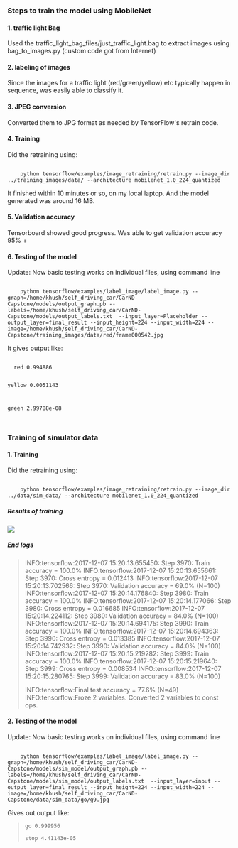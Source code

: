 ### Steps to train the model using MobileNet

#### 1. traffic light Bag
Used the traffic_light_bag_files/just_traffic_light.bag to extract images using bag_to_images.py (custom code got from Internet)

#### 2. labeling of images
Since the images for a traffic light (red/green/yellow) etc typically happen in sequence, was easily able to classify it. 

#### 3. JPEG conversion
Converted them to JPG format as needed by TensorFlow's retrain code. 

#### 4. Training
Did the retraining using: 

<code>
    python tensorflow/examples/image_retraining/retrain.py --image_dir ../training_images/data/ --architecture mobilenet_1.0_224_quantized
</code>

It finished within 10 minutes or so, on my local laptop. And the model generated was around 16 MB.

#### 5. Validation accuracy
Tensorboard showed good progress. 
  Was able to get validation accuracy 95% +

#### 6. Testing of the model
  Update: Now basic testing works on individual files, using command line

<code>
	python tensorflow/examples/label_image/label_image.py --graph=/home/khush/self_driving_car/CarND-Capstone/models/output_graph.pb --labels=/home/khush/self_driving_car/CarND-Capstone/models/output_labels.txt  --input_layer=Placeholder --output_layer=final_result --input_height=224 --input_width=224 --image=/home/khush/self_driving_car/CarND-Capstone/training_images/data/red/frame000542.jpg
</code>

  It gives output like: 

<code>
  red 0.994886

  yellow 0.0051143

  green 2.99788e-08
  
</code>

### Training of simulator data

#### 1. Training
Did the retraining using: 

<code>
    python tensorflow/examples/image_retraining/retrain.py --image_dir ../data/sim_data/ --architecture mobilenet_1.0_224_quantized
</code>

##### Results of training
<image src="tensorboard_sim_data.png"/>

##### End logs
<blockquote>

INFO:tensorflow:2017-12-07 15:20:13.655450: Step 3970: Train accuracy = 100.0%
INFO:tensorflow:2017-12-07 15:20:13.655661: Step 3970: Cross entropy = 0.012413
INFO:tensorflow:2017-12-07 15:20:13.702566: Step 3970: Validation accuracy = 69.0% (N=100)
INFO:tensorflow:2017-12-07 15:20:14.176840: Step 3980: Train accuracy = 100.0%
INFO:tensorflow:2017-12-07 15:20:14.177066: Step 3980: Cross entropy = 0.016685
INFO:tensorflow:2017-12-07 15:20:14.224112: Step 3980: Validation accuracy = 84.0% (N=100)
INFO:tensorflow:2017-12-07 15:20:14.694175: Step 3990: Train accuracy = 100.0%
INFO:tensorflow:2017-12-07 15:20:14.694363: Step 3990: Cross entropy = 0.013385
INFO:tensorflow:2017-12-07 15:20:14.742932: Step 3990: Validation accuracy = 84.0% (N=100)
INFO:tensorflow:2017-12-07 15:20:15.219282: Step 3999: Train accuracy = 100.0%
INFO:tensorflow:2017-12-07 15:20:15.219640: Step 3999: Cross entropy = 0.008534
INFO:tensorflow:2017-12-07 15:20:15.280765: Step 3999: Validation accuracy = 83.0% (N=100)

INFO:tensorflow:Final test accuracy = 77.6% (N=49)
INFO:tensorflow:Froze 2 variables.
Converted 2 variables to const ops.
</blockquote>

#### 2. Testing of the model
  Update: Now basic testing works on individual files, using command line

<code>
	python tensorflow/examples/label_image/label_image.py --graph=/home/khush/self_driving_car/CarND-Capstone/models/sim_model/output_graph.pb --labels=/home/khush/self_driving_car/CarND-Capstone/models/sim_model/output_labels.txt  --input_layer=input --output_layer=final_result --input_height=224 --input_width=224 --image=/home/khush/self_driving_car/CarND-Capstone/data/sim_data/go/g9.jpg
</code>

Gives out output like: 

<blockquote>
	
	go 0.999956

	stop 4.41143e-05

</blockquote>
